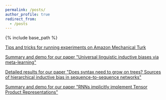 ```yaml
---
permalink: /posts/
author_profile: true
redirect_from:
  - /posts
---
```


{% include base_path %}

[Tips and tricks for running experiments on Amazon Mechanical Turk](http://rtmccoy.com/posts/mechanical-turk-tips-and-tricks.html)

[Summary and demo for our paper "Universal linguistic inductive biases via meta-learning"](http://rtmccoy.com/meta-learning-linguistic-biases.html)

[Detailed results for our paper "Does syntax need to grow on trees? Sources of hierarchical inductive bias in sequence-to-sequence networks"](http://rtmccoy.com/rnn_hierarchical_biases.html)

[Summary and demo for our paper "RNNs implicitly implement Tensor Product Representations"](https://tommccoy1.github.io/tpdn/tpr_demo.html)





